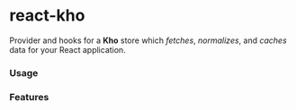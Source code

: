 # react-kho

Provider and hooks for a **Kho** store which _fetches_, _normalizes_, and _caches_ data for your React application.

### Usage

### Features
